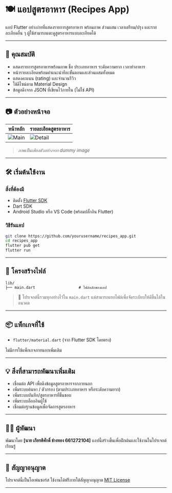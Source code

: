 # 🍽️ แอปสูตรอาหาร (Recipes App)

แอป Flutter อย่างง่ายที่แสดงรายการสูตรอาหาร พร้อมภาพ ส่วนผสม เวลาเตรียม/ปรุง และรายละเอียดอื่น ๆ ผู้ใช้สามารถแตะดูสูตรอาหารแบบละเอียดได้

---

## 📱 คุณสมบัติ

* แสดงรายการสูตรอาหารพร้อมภาพ ชื่อ ประเภทอาหาร ระดับความยาก เวลาทำอาหาร
* หน้ารายละเอียดพร้อมคำแนะนำทีละขั้นตอนและส่วนผสมทั้งหมด
* แสดงคะแนน (rating) และจำนวนรีวิว
* ใช้ดีไซน์ตาม Material Design
* ข้อมูลดึงจาก JSON ที่เขียนไว้ภายใน (ไม่ใช่ API)

---

## 📷 ตัวอย่างหน้าจอ

| หน้าหลัก                                                | รายละเอียดสูตรอาหาร                                        |
| ------------------------------------------------------- | ---------------------------------------------------------- |
| ![Main](https://cdn.dummyjson.com/recipe-images/1.webp) | ![Detail](https://cdn.dummyjson.com/recipe-images/10.webp) |

> *ภาพเป็นเพียงตัวอย่างจาก dummy image*

---

## 🛠️ เริ่มต้นใช้งาน

### สิ่งที่ต้องมี

* ติดตั้ง [Flutter SDK](https://flutter.dev/docs/get-started/install)
* Dart SDK
* Android Studio หรือ VS Code (พร้อมปลั๊กอิน Flutter)

### วิธีรันแอป

```bash
git clone https://github.com/yourusername/recipes_app.git
cd recipes_app
flutter pub get
flutter run
```

---

## 📁 โครงสร้างไฟล์

```
lib/
├── main.dart                   # ไฟล์หลักของแอป
```

> 🔸 โปรเจกต์นี้รวมทุกอย่างไว้ใน `main.dart` แต่สามารถแยกไฟล์เพื่อจัดระเบียบให้ดีขึ้นได้ในอนาคต

---

## 📦 แพ็กเกจที่ใช้

* `flutter/material.dart` (จาก Flutter SDK โดยตรง)

ไม่มีการใช้แพ็กเกจภายนอกเพิ่มเติม

---

## 💡 สิ่งที่สามารถพัฒนาเพิ่มเติม

* เชื่อมต่อ API เพื่อดึงข้อมูลสูตรอาหารจากภายนอก
* เพิ่มระบบค้นหา / ตัวกรอง (ตามประเภทอาหาร หรือระดับความยาก)
* เพิ่มระบบบันทึก/สูตรอาหารที่ชื่นชอบ
* เพิ่มระบบล็อกอินผู้ใช้
* เชื่อมต่อฐานข้อมูลเพื่อจัดการสูตรอาหาร

---

## 👨‍🍳 ผู้พัฒนา

พัฒนาโดย **\[นาย เกียรติศักดิ์ ช่างทอง 661272104]**
แอปนี้สร้างขึ้นเพื่อฝึกฝนและใช้งานในโปรเจกต์เรียนรู้

---

## 📄 สัญญาอนุญาต

โปรเจกต์นี้เป็นโอเพ่นซอร์ส ใช้งานได้ฟรีภายใต้สัญญาอนุญาต [MIT License](LICENSE)

---


